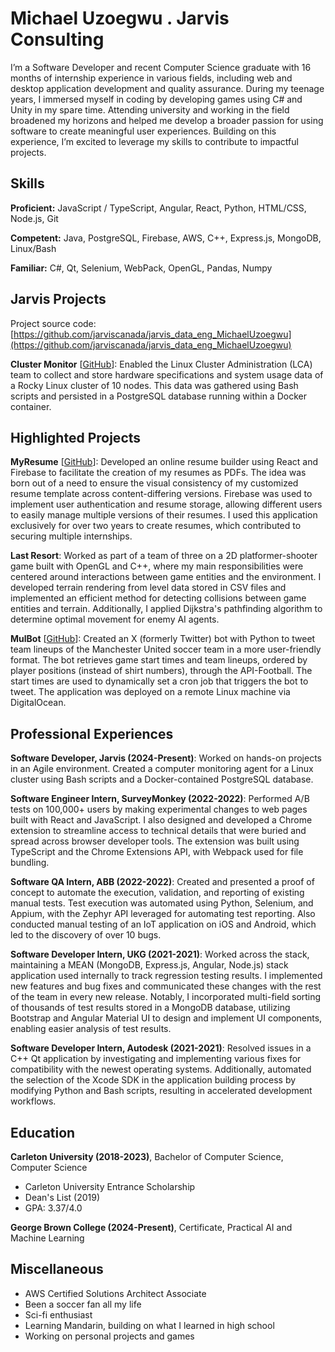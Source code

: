 # Michael Uzoegwu . Jarvis Consulting

I’m a Software Developer and recent Computer Science graduate with 16 months of internship experience in various fields, including web and desktop application development and quality assurance. During my teenage years, I immersed myself in coding by developing games using C# and Unity in my spare time. Attending university and working in the field broadened my horizons and helped me develop a broader passion for using software to create meaningful user experiences. Building on this experience, I’m excited to leverage my skills to contribute to impactful projects.

## Skills

**Proficient:** JavaScript / TypeScript, Angular, React, Python, HTML/CSS, Node.js, Git

**Competent:** Java, PostgreSQL, Firebase, AWS, C++, Express.js, MongoDB, Linux/Bash

**Familiar:** C#, Qt, Selenium, WebPack, OpenGL, Pandas, Numpy

## Jarvis Projects

Project source code: [https://github.com/jarviscanada/jarvis_data_eng_MichaelUzoegwu](https://github.com/jarviscanada/jarvis_data_eng_MichaelUzoegwu)


**Cluster Monitor** [[GitHub](https://github.com/jarviscanada/jarvis_data_eng_MichaelUzoegwu/tree/master/linux_sql)]: Enabled the Linux Cluster Administration (LCA) team to collect and store hardware specifications and system usage data of a Rocky Linux cluster of 10 nodes. This data was gathered using Bash scripts and persisted in a PostgreSQL database running within a Docker container.


## Highlighted Projects
**MyResume** [[GitHub](https://github.com/micuzo/resume-editor)]: Developed an online resume builder using React and Firebase to facilitate the creation of my resumes as PDFs. The idea was born out of a need to ensure the visual consistency of my customized resume template across content-differing versions. Firebase was used to implement user authentication and resume storage, allowing different users to easily manage multiple versions of their resumes. I used this application exclusively for over two years to create resumes, which contributed to securing multiple internships.

**Last Resort**: Worked as part of a team of three on a 2D platformer-shooter game built with OpenGL and C++, where my main responsibilities were centered around interactions between game entities and the environment. I developed terrain rendering from level data stored in CSV files and implemented an efficient method for detecting collisions between game entities and terrain. Additionally, I applied Dijkstra's pathfinding algorithm to determine optimal movement for enemy AI agents.

**MulBot** [[GitHub](https://github.com/micuzo/mutd-lineup)]: Created an X (formerly Twitter) bot with Python to tweet team lineups of the Manchester United soccer team in a more user-friendly format. The bot retrieves game start times and team lineups, ordered by player positions (instead of shirt numbers), through the API-Football. The start times are used to dynamically set a cron job that triggers the bot to tweet. The application was deployed on a remote Linux machine via DigitalOcean.


## Professional Experiences

**Software Developer, Jarvis (2024-Present)**: Worked on hands-on projects in an Agile environment. Created a computer monitoring agent for a Linux cluster using Bash scripts and a Docker-contained PostgreSQL database.

**Software Engineer Intern, SurveyMonkey (2022-2022)**: Performed A/B tests on 100,000+ users by making experimental changes to web pages built with React and JavaScript. I also designed and developed a Chrome extension to streamline access to technical details that were buried and spread across browser developer tools. The extension was built using TypeScript and the Chrome Extensions API, with Webpack used for file bundling.

**Software QA Intern, ABB (2022-2022)**: Created and presented a proof of concept to automate the execution, validation, and reporting of existing manual tests. Test execution was automated using Python, Selenium, and Appium, with the Zephyr API leveraged for automating test reporting. Also conducted manual testing of an IoT application on iOS and Android, which led to the discovery of over 10 bugs.

**Software Developer Intern, UKG (2021-2021)**: Worked across the stack, maintaining a MEAN (MongoDB, Express.js, Angular, Node.js) stack application used internally to track regression testing results. I implemented new features and bug fixes and communicated these changes with the rest of the team in every new release. Notably, I incorporated multi-field sorting of thousands of test results stored in a MongoDB database, utilizing Bootstrap and Angular Material UI to design and implement UI components, enabling easier analysis of test results.

**Software Developer Intern, Autodesk (2021-2021)**: Resolved issues in a C++ Qt application by investigating and implementing various fixes for compatibility with the newest operating systems. Additionally, automated the selection of the Xcode SDK in the application building process by modifying Python and Bash scripts, resulting in accelerated development workflows.


## Education
**Carleton University (2018-2023)**, Bachelor of Computer Science, Computer Science
- Carleton University Entrance Scholarship
- Dean's List (2019)
- GPA: 3.37/4.0

**George Brown College (2024-Present)**, Certificate, Practical AI and Machine Learning


## Miscellaneous
- AWS Certified Solutions Architect Associate
- Been a soccer fan all my life
- Sci-fi enthusiast
- Learning Mandarin, building on what I learned in high school
- Working on personal projects and games